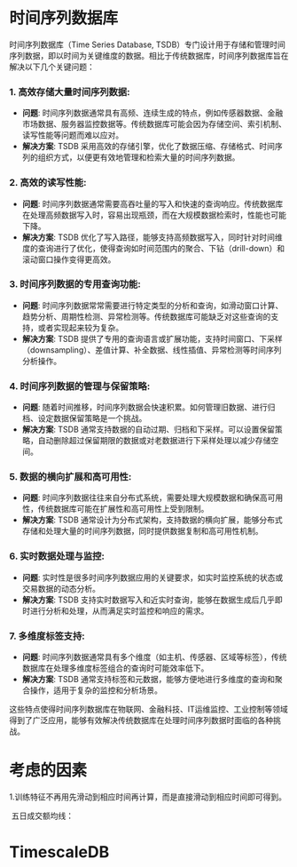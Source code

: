 # 时间序列数据库

时间序列数据库（Time Series Database, TSDB）专门设计用于存储和管理时间序列数据，即以时间为关键维度的数据。相比于传统数据库，时间序列数据库旨在解决以下几个关键问题：

### 1. **高效存储大量时间序列数据**:
   - **问题**: 时间序列数据通常具有高频、连续生成的特点，例如传感器数据、金融市场数据、服务器监控数据等。传统数据库可能会因为存储空间、索引机制、读写性能等问题而难以应对。
   - **解决方案**: TSDB 采用高效的存储引擎，优化了数据压缩、存储格式、时间序列的组织方式，以便更有效地管理和检索大量的时间序列数据。

### 2. **高效的读写性能**:
   - **问题**: 时间序列数据通常需要高吞吐量的写入和快速的查询响应。传统数据库在处理高频数据写入时，容易出现瓶颈，而在大规模数据检索时，性能也可能下降。
   - **解决方案**: TSDB 优化了写入路径，能够支持高频数据写入，同时针对时间维度的查询进行了优化，使得查询如时间范围内的聚合、下钻（drill-down）和滚动窗口操作变得更高效。

### 3. **时间序列数据的专用查询功能**:
   - **问题**: 时间序列数据常常需要进行特定类型的分析和查询，如滑动窗口计算、趋势分析、周期性检测、异常检测等。传统数据库可能缺乏对这些查询的支持，或者实现起来较为复杂。
   - **解决方案**: TSDB 提供了专用的查询语言或扩展功能，支持时间窗口、下采样（downsampling）、差值计算、补全数据、线性插值、异常检测等时间序列分析操作。

### 4. **时间序列数据的管理与保留策略**:
   - **问题**: 随着时间推移，时间序列数据会快速积累。如何管理旧数据、进行归档、设定数据保留策略是一个挑战。
   - **解决方案**: TSDB 通常支持数据的自动过期、归档和下采样。可以设置保留策略，自动删除超过保留期限的数据或对老数据进行下采样处理以减少存储空间。

### 5. **数据的横向扩展和高可用性**:
   - **问题**: 时间序列数据往往来自分布式系统，需要处理大规模数据和确保高可用性，传统数据库可能在扩展性和高可用性上受到限制。
   - **解决方案**: TSDB 通常设计为分布式架构，支持数据的横向扩展，能够分布式存储和处理大量的时间序列数据，同时提供数据复制和高可用性机制。

### 6. **实时数据处理与监控**:
   - **问题**: 实时性是很多时间序列数据应用的关键要求，如实时监控系统的状态或交易数据的动态分析。
   - **解决方案**: TSDB 支持实时数据写入和近实时查询，能够在数据生成后几乎即时进行分析和处理，从而满足实时监控和响应的需求。

### 7. **多维度标签支持**:
   - **问题**: 时间序列数据通常具有多个维度（如主机、传感器、区域等标签），传统数据库在处理多维度标签组合的查询时可能效率低下。
   - **解决方案**: TSDB 通常支持标签和元数据，能够方便地进行多维度的查询和聚合操作，适用于复杂的监控和分析场景。

这些特点使得时间序列数据库在物联网、金融科技、IT运维监控、工业控制等领域得到了广泛应用，能够有效解决传统数据库在处理时间序列数据时面临的各种挑战。



# 考虑的因素

1.训练特征不再用先滑动到相应时间再计算，而是直接滑动到相应时间即可得到。

​	五日成交额均线： 



# TimescaleDB